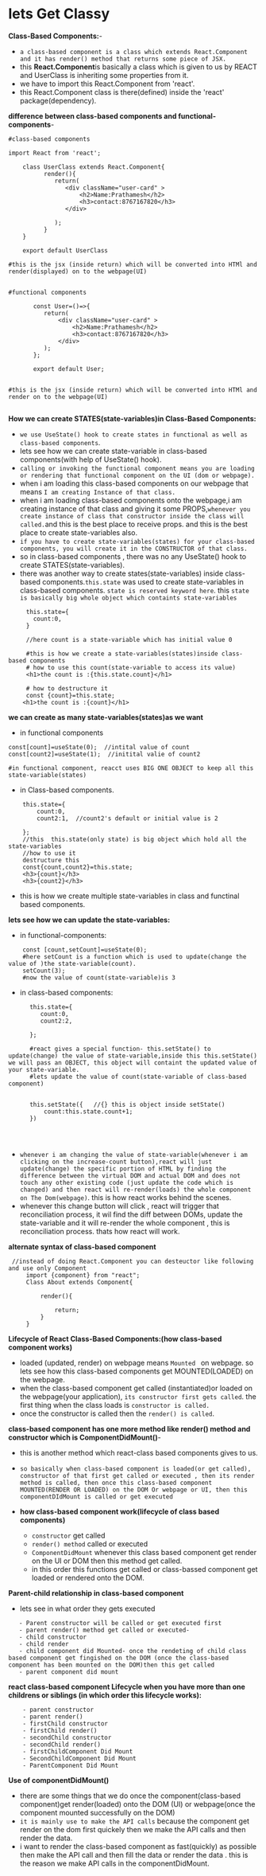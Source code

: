 # lets Get Classy

**Class-Based Components:**-
- `a class-based component is a class which extends React.Component and it has render() method that returns some piece of JSX. `
- this **React.Component**is basically a class which is given to us by REACT and UserClass is inheriting some properties from it.
- we have to import this React.Component from 'react'.
- this React.Component class is there(defined) inside the 'react' package(dependency).

**difference between class-based components and functional-components**-
```
#class-based components

import React from 'react';

    class UserClass extends React.Component{
          render(){
             return(
                <div className="user-card" >
                    <h2>Name:Prathamesh</h2>
                    <h3>contact:8767167820</h3>
                </div>

             );
          }   
    }

    export default UserClass

#this is the jsx (inside return) which will be converted into HTMl and render(displayed) on to the webpage(UI)


```


```
#functional components 
       
       const User=()=>{
          return(
              <div className="user-card" >
                  <h2>Name:Prathamesh</h2>
                  <h3>contact:8767167820</h3>
              </div>
          );
       };

       export default User;


#this is the jsx (inside return) which will be converted into HTMl and render on to the webpage(UI)


```


**How we can create STATES(state-variables)in Class-Based Components:**
- `we use UseState() hook to create states in functional as well as class-based components`.
- lets see how we can create state-variable in class-based components(with help of UseState() hook).
- `calling or invoking the functional component means you are loading or rendering that functional component on the UI (dom or webpage).`
- when i am loading this class-based components on our webpage that means `I am creating Instance of that class.`
- when i am loading class-based components onto the webpage,i am creating instance of that class and giving it some PROPS,`whenever you create instance of class that constructor inside the class will called.`and this is the best place to receive props. and this is the best place to create state-variables also.
- `if you have to create state-variables(states) for your class-based components, you will create it in the CONSTRUCTOR of that class.`
- so in class-based components , there was no any UseState() hook to create STATES(state-variables).
- there was another way to create states(state-variables) inside class-based components.`this.state` was used to create state-variables in class-based components. `state is reserved keyword here`. this `state is basically big whole object which containts state-variables`
```
     this.state={
       count:0,
     }

     //here count is a state-variable which has initial value 0

     #this is how we create a state-variables(states)inside class-based components
     # how to use this count(state-variable to access its value)
     <h1>the count is :{this.state.count}</h1>

     # how to destructure it
     const {count}=this.state;
    <h1>the count is :{count}</h1>
```

**we can create as many state-variables(states)as we want**
- in functional components
```
const[count]=useState(0);  //intital value of count
const[count2]=useState(1);  //initital valie of count2

#in functional component, reacct uses BIG ONE OBJECT to keep all this state-variable(states)
```
- in Class-based components.
```
    this.state={
        count:0,
        count2:1,  //count2's default or initial value is 2
        
    };
    //this  this.state(only state) is big object which hold all the state-variables
    //how to use it 
    destructure this
    const{count,count2}=this.state;
    <h3>{count}</h3>
    <h3>{count2}</h3>

```
- this is how we create multiple state-variables in class and functinal based components.

**lets see how we can update the state-variables:**
- in functional-components:
```
    const [count,setCount]=useState(0);
    #here setCount is a function which is used to update(change the value of )the state-variable(count).
    setCount(3);
    #now the value of count(state-variable)is 3
```
- in class-based components:
```
      this.state={
         count:0,
         count2:2,

      };

      #react gives a special function- this.setState() to update(change) the value of state-variable,inside this this.setState() we will pass an OBJECT, this object will containt the updated value of your state-variable.
      #lets update the value of count(state-variable of class-based component)
      

      this.setState({   //{} this is object inside setState()
          count:this.state.count+1;
      })

      
     
```


 - `whenever i am changing the value of state-variable(whenever i am clicking on the increase-count button),react will just update(change) the specific portion of HTML by finding the difference between the virtual DOM and actual DOM and does not touch any other existing code (just update the code which is changed) and then react will re-render(loads) the whole component on The Dom(webpage)`. this is how react works behind the scenes.
 - whenever this change button will click , react will trigger that reconciliation process, it wil find the diff between DOMs, update the state-variable and it will re-render the whole component , this is reconciliation process. thats how react will work.


**alternate syntax of class-based component**
```
 //instead of doing React.Component you can desteuctor like following and use only Component
     import {component} from "react";
     Class About extends Component{

         render(){

             return;
         }
     }

```

**Lifecycle of React Class-Based Components:(how class-based component works)**
- loaded (updated, render) on webpage means `Mounted ` on webpage. so lets see how this class-based components get MOUNTED(LOADED) on the webpage.
-  when the class-based component get called (instantiated)or loaded on the  webpage(your application), `its constructor first gets called`. the first thing when the class loads is `constructor is called.`
- once the constructor is called then  the `render() is called`.



**class-based component has one more method like render() method and constructor which is ComponentDidMount()**-
- this is another method which react-class based components gives to us.
-  `so basically when class-based component is loaded(or get called), constructor of that first get called or executed , then its render method is called, then once this class-based component MOUNTED(RENDER OR LOADED) on the DOM Or webpage or UI, then this componentDIdMount is called or get executed`

- **how class-based component work(lifecycle of class based components)**
  - `constructor` get called 
  - `render() method` called or executed
  - `ComponentDidMount` whenever this class based component get render on the UI or DOM then this method get called.
  - in this order this functions get called or class-bassed component  get loaded or rendered onto the DOM.

**Parent-child relationship in class-based component**
- lets see in what order they gets executed
```
   - Parent constructor will be called or get executed first
   - parent render() method get called or executed- 
   - child constructor
   - child render
   - child component did Mounted- once the rendeting of child class based component get fingished on the DOM (once the class-based component has been mounted on the DOM)then this get called
   - parent component did mount
```

**react class-based component Lifecycle when you have more than one childrens or siblings (in which order this lifecycle works):**
```
    - parent constructor
    - parent render()
    - firstChild constructor
    - firstChild render()
    - secondChild constructor
    - secondChild render()
    - firstChildComponent Did Mount
    - SecondChildComponent Did Mount
    - ParentComponent Did Mount
```

**Use of componentDidMount()**
- there are some things that we do once the component(class-based component)get render(loaded) onto the DOM (UI) or webpage(once the component mounted successfully on the DOM)
- `it is mainly use to make the API calls` because the component get render on the dom first  quickely then we make the API calls  and then render the data.
- i want to render the class-based component as fast(quickly) as possible then make the API call and then fill the data or render the data . this is the reason we make API calls in the componentDidMount.

   
